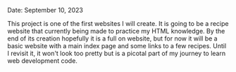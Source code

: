 Date: September 10, 2023

This project is one of the first websites I will create. It is going to be a recipe website that currently being made to practice my HTML knowledge. By the end of its creation hopefully it is a full on website, but for now it will be a basic website with a main index page and some links to a few recipes. Until I revisit it, it won't look too pretty but is a picotal part of my journey to learn web development code. 